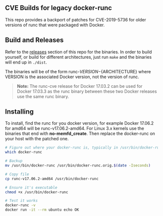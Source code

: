 CVE Builds for legacy docker-runc
---------------------------------

This repo provides a backport of patches for CVE-2019-5736 for older versions of runc
that were packaged with Docker.

## Build and Releases

Refer to the [releases](https://github.com/rancher/runc-cve/releases) section of this repo for the binaries. In order to build yourself,
or build for different architectures, just run `make` and the binaries will end up in
`./dist`.

The binaries will be of the form runc-${VERSION}-${ARCHITECTURE} where VERSION is the
associated Docker version, not the version of runc.

> **Note:** The runc-cve release for Docker 17.03.2 can be used for Docker 17.03.3 as the runc binary between these two Docker releases use the same runc binary. 

## Installing

To install, find the runc for you docker version, for example Docker 17.06.2 for amd64
will be runc-v17.06.2-amd64.  For Linux 3.x kernels use the binaries that end with **no-memfd_create**.
Then replace the docker-runc on your host with the patched one.

```bash
# Figure out where your docker-runc is, typically in /usr/bin/docker-runc
which docker-runc

# Backup
mv /usr/bin/docker-runc /usr/bin/docker-runc.orig.$(date -Iseconds)

# Copy file
cp runc-v17.06.2-amd64 /usr/bin/docker-runc

# Ensure it's executable
chmod +x /usr/bin/docker-runc

# Test it works
docker-runc -v
docker run -it --rm ubuntu echo OK
```

